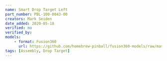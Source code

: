 ```yaml
---
name: Smart Drop Target Left
part_number: PBL-100-0043-00
creators: Mark Seiden
date_added: 2020-05-18
verified: no
verified_by:
models:
    - format: Fusion360
      url: https://github.com/homebrew-pinball/fusion360-models/raw/master/assemblies/Smart%20Drop%20Target%20Left%20PBL-100-0043-00.f3z
tags: [Assembly, Drop Target]
---
```

